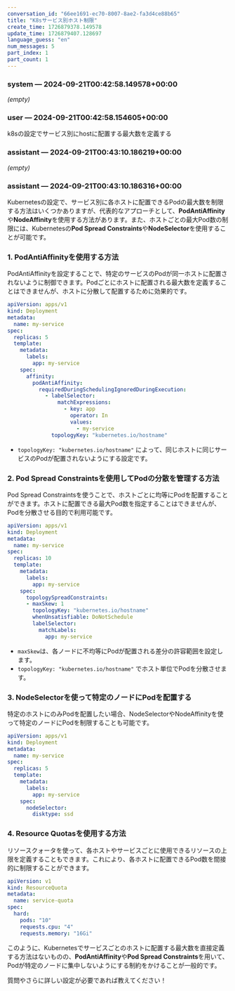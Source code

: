 ```yaml
---
conversation_id: "66ee1691-ec70-8007-8ae2-fa3d4ce88b65"
title: "K8sサービス別ホスト制限"
create_time: 1726879378.149578
update_time: 1726879407.128697
language_guess: "en"
num_messages: 5
part_index: 1
part_count: 1
---
```


### system — 2024-09-21T00:42:58.149578+00:00

_(empty)_

### user — 2024-09-21T00:42:58.154605+00:00

k8sの設定でサービス別にhostに配置する最大数を定義する

### assistant — 2024-09-21T00:43:10.186219+00:00

_(empty)_

### assistant — 2024-09-21T00:43:10.186316+00:00

Kubernetesの設定で、サービス別に各ホストに配置できるPodの最大数を制限する方法はいくつかありますが、代表的なアプローチとして、**PodAntiAffinity**や**NodeAffinity**を使用する方法があります。また、ホストごとの最大Pod数の制限には、Kubernetesの**Pod Spread Constraints**や**NodeSelector**を使用することが可能です。

### 1. **PodAntiAffinity**を使用する方法
PodAntiAffinityを設定することで、特定のサービスのPodが同一ホストに配置されないように制御できます。Podごとにホストに配置される最大数を定義することはできませんが、ホストに分散して配置するために効果的です。

```yaml
apiVersion: apps/v1
kind: Deployment
metadata:
  name: my-service
spec:
  replicas: 5
  template:
    metadata:
      labels:
        app: my-service
    spec:
      affinity:
        podAntiAffinity:
          requiredDuringSchedulingIgnoredDuringExecution:
            - labelSelector:
                matchExpressions:
                  - key: app
                    operator: In
                    values:
                      - my-service
              topologyKey: "kubernetes.io/hostname"
```

- `topologyKey: "kubernetes.io/hostname"` によって、同じホストに同じサービスのPodが配置されないようにする設定です。

### 2. **Pod Spread Constraints**を使用してPodの分散を管理する方法
Pod Spread Constraintsを使うことで、ホストごとに均等にPodを配置することができます。ホストに配置できる最大Pod数を指定することはできませんが、Podを分散させる目的で利用可能です。

```yaml
apiVersion: apps/v1
kind: Deployment
metadata:
  name: my-service
spec:
  replicas: 10
  template:
    metadata:
      labels:
        app: my-service
    spec:
      topologySpreadConstraints:
      - maxSkew: 1
        topologyKey: "kubernetes.io/hostname"
        whenUnsatisfiable: DoNotSchedule
        labelSelector:
          matchLabels:
            app: my-service
```

- `maxSkew`は、各ノードに不均等にPodが配置される差分の許容範囲を設定します。
- `topologyKey: "kubernetes.io/hostname"` でホスト単位でPodを分散させます。

### 3. **NodeSelector**を使って特定のノードにPodを配置する
特定のホストにのみPodを配置したい場合、NodeSelectorやNodeAffinityを使って特定のノードにPodを制限することも可能です。

```yaml
apiVersion: apps/v1
kind: Deployment
metadata:
  name: my-service
spec:
  replicas: 5
  template:
    metadata:
      labels:
        app: my-service
    spec:
      nodeSelector:
        disktype: ssd
```

### 4. **Resource Quotas**を使用する方法
リソースクォータを使って、各ホストやサービスごとに使用できるリソースの上限を定義することもできます。これにより、各ホストに配置できるPod数を間接的に制限することができます。

```yaml
apiVersion: v1
kind: ResourceQuota
metadata:
  name: service-quota
spec:
  hard:
    pods: "10"
    requests.cpu: "4"
    requests.memory: "16Gi"
```

このように、Kubernetesでサービスごとのホストに配置する最大数を直接定義する方法はないものの、**PodAntiAffinity**や**Pod Spread Constraints**を用いて、Podが特定のノードに集中しないようにする制約をかけることが一般的です。

質問やさらに詳しい設定が必要であれば教えてください！
